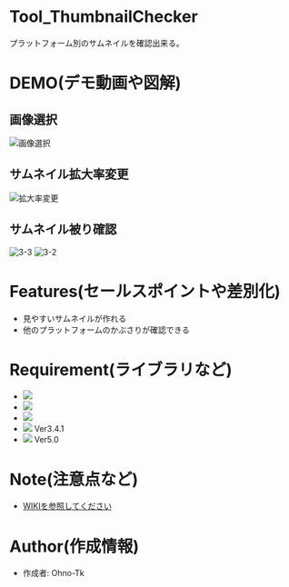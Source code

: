 # Tool_ThumbnailChecker
プラットフォーム別のサムネイルを確認出来る。
 
# DEMO(デモ動画や図解)
## 画像選択
![画像選択](https://user-images.githubusercontent.com/51406176/172870430-ecb0ce80-0582-48ac-879b-dbded70aa97b.gif)

## サムネイル拡大率変更
![拡大率変更](https://user-images.githubusercontent.com/51406176/172871633-96b55ee2-9408-481e-a609-b1471554a59f.gif)

## サムネイル被り確認
![3-3](https://user-images.githubusercontent.com/51406176/172872961-5debf3aa-e65d-4327-ac0d-cab850f0467e.gif)
![3-2](https://user-images.githubusercontent.com/51406176/172872799-f48fb6e2-0b36-4044-8ba0-5c085ce8b6e3.gif)

 
# Features(セールスポイントや差別化)
- 見やすいサムネイルが作れる
- 他のプラットフォームのかぶさりが確認できる
 
# Requirement(ライブラリなど)
- <img src="https://custom-icon-badges.herokuapp.com/badge/HTML-e34c26.svg?logo=HTML&logoColor=white">
- <img src="https://custom-icon-badges.herokuapp.com/badge/CSS-563d7c.svg?logo=css3">
- <img src="https://custom-icon-badges.herokuapp.com/badge/JavaScript-f1e05a.svg?logo=JavaScript&logoColor=white">
- <img src="https://img.shields.io/badge/-jQuery-0769AD.svg?logo=jquery&style=flat"> Ver3.4.1
- <img src="https://img.shields.io/badge/-Bootstrap-563D7C.svg?logo=bootstrap&style=flat"> Ver5.0
 
# Note(注意点など)
- [WIKIを参照してください](https://github.com/Ohno-Tk/Web_ThumbnailChecker/wiki)
 
# Author(作成情報)
- 作成者: Ohno-Tk

